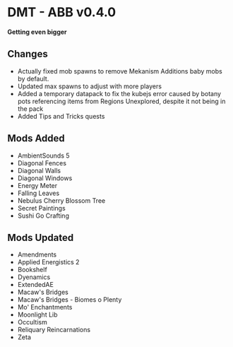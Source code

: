 # DMT - ABB v0.4.0
**Getting even bigger**

## Changes
 - Actually fixed mob spawns to remove Mekanism Additions baby mobs by default.
 - Updated max spawns to adjust with more players
 - Added a temporary datapack to fix the kubejs error caused by botany pots referencing items from Regions Unexplored, despite it not being in the pack
 - Added Tips and Tricks quests

## Mods Added
 - AmbientSounds 5
 - Diagonal Fences
 - Diagonal Walls
 - Diagonal Windows
 - Energy Meter
 - Falling Leaves
 - Nebulus Cherry Blossom Tree
 - Secret Paintings
 - Sushi Go Crafting

## Mods Updated
 - Amendments
 - Applied Energistics 2
 - Bookshelf
 - Dyenamics
 - ExtendedAE
 - Macaw's Bridges
 - Macaw's Bridges - Biomes o Plenty
 - Mo' Enchantments
 - Moonlight Lib
 - Occultism
 - Reliquary Reincarnations
 - Zeta